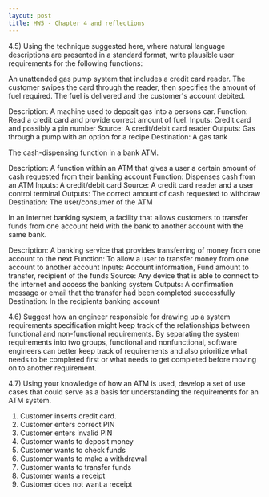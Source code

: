 ```yaml
---
layout: post
title: HW5 - Chapter 4 and reflections
---
```


4.5) Using the technique suggested here, where natural language descriptions are presented in a standard format, write plausible user requirements for the following functions: 

An unattended gas pump system that includes a credit card reader. The customer swipes the card through the reader, then specifies the amount of fuel required. The fuel is delivered and the customer's account debited. 

Description: A machine used to deposit gas into a persons car.
Function: Read a credit card and provide correct amount of fuel.
Inputs: Credit card and possibly a pin number
Source: A credit/debit card reader
Outputs: Gas through a pump with an option for a recipe 
Destination: A gas tank


The cash-dispensing function in a bank ATM.

Description: A function within an ATM that gives a user a certain amount of cash requested from their banking account
Function: Dispenses cash from an ATM
Inputs: A credit/debit card
Source: A credit card reader and a user control terminal
Outputs: The correct amount of cash requested to withdraw
Destination: The user/consumer of the ATM


In an internet banking system, a facility that allows customers to transfer funds from one account held with the bank to another account with the same bank.

Description: A banking service that provides transferring of money from one account to the next
Function: To allow a user to transfer money from one account to another account
Inputs: Account information, Fund amount to transfer, recipient of the funds
Source: Any device that is able to connect to the internet and access the banking system
Outputs: A confirmation message or email that the transfer had been completed successfully
Destination: In the recipients banking account


4.6) Suggest how an engineer responsible for drawing up a system requirements specification might keep track of the relationships between functional and non-functional requirements. 
By separating the system requirements into two groups, functional and nonfunctional, software engineers can better keep track of requirements and also prioritize what needs to be completed first or what needs to get completed before moving on to another requirement.

4.7) Using your knowledge of how an ATM is used, develop a set of use cases that could serve as a basis for understanding the requirements for an ATM system. 
1. Customer inserts credit card.
2. Customer enters correct PIN
3. Customer enters invalid PIN
4. Customer wants to deposit money
5. Customer wants to check funds
6. Customer wants to make a withdrawal
7. Customer wants to transfer funds
8. Customer wants a receipt
9. Customer does not want a receipt

